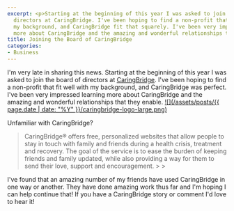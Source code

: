 ```yaml
---
excerpt: <p>Starting at the beginning of this year I was asked to join the board of
  directors at CaringBridge. I've been hoping to find a non-profit that fit well with
  my background, and CaringBridge fit that squarely. I've been very impressed learning
  more about CaringBridge and the amazing and wonderful relationships that they enable.</p>
title: Joining the Board of CaringBridge
categories:
- Business
---
```


I'm very late in sharing this news. Starting at the beginning of this year I was asked to join the board of directors at [CaringBridge](http://www.caringbridge.org/). I've been hoping to find a non-profit that fit well with my background, and CaringBridge was perfect. I've been very impressed learning more about CaringBridge and the amazing and wonderful relationships that they enable.
[![](/assets/posts/{{ page.date | date: "%Y" }}/caringbridge-logo-large.png)](http://www.caringbridge.org/)

Unfamiliar with CaringBridge?

<blockquote>CaringBridge® offers free, personalized websites that allow people to stay in touch with family and friends during a health crisis, treatment and recovery.  The goal of the service is to ease the burden of keeping friends and family updated, while also providing a way for them to send their love, support and encouragement.
> 
> </blockquote>

I've found that an amazing number of my friends have used CaringBridge in one way or another. They have done amazing work thus far and I'm hoping I can help continue that! If you have a CaringBridge story or comment I'd love to hear it!
